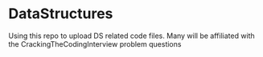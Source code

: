 # DataStructures
Using this repo to upload DS related code files.
Many will be affiliated with the CrackingTheCodingInterview problem questions
